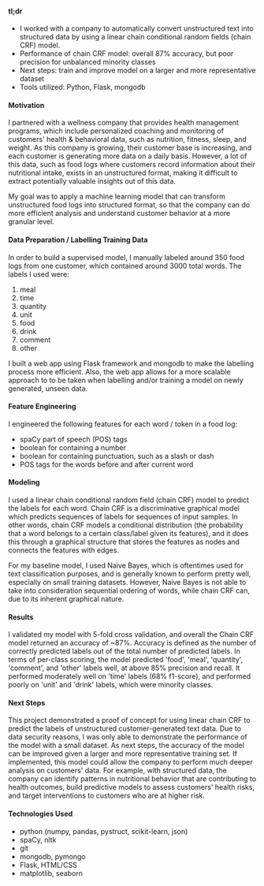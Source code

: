 #### tl;dr
* I worked with a company to automatically convert unstructured text into structured data by using a linear chain conditional random fields (chain CRF) model.
* Performance of chain CRF model: overall 87% accuracy, but poor precision for unbalanced minority classes
* Next steps: train and improve model on a larger and more representative dataset
* Tools utilized: Python, Flask, mongodb

#### Motivation
I partnered with a wellness company that provides health management programs, which include personalized coaching and monitoring of customers' health & behavioral data, such as nutrition, fitness, sleep, and weight. As this company is growing, their customer base is increasing, and each customer is generating more data on a daily basis. However, a lot of this data, such as food logs where customers record information about their nutritional intake, exists in an unstructured format, making it difficult to extract potentially valuable insights out of this data.

My goal was to apply a machine learning model that can transform unstructured food logs into structured format, so that the company can do more efficient analysis and understand customer behavior at a more granular level.

#### Data Preparation / Labelling Training Data
In order to build a supervised model, I manually labeled around 350 food logs from one customer, which contained around 3000 total words. The labels I used were:
1. meal
2. time
3. quantity
4. unit
5. food
6. drink
7. comment
8. other

I built a web app using Flask framework and mongodb to make the labelling process more efficient. Also, the web app allows for a more scalable approach to to be taken when labelling and/or training a model on newly generated, unseen data.  


#### Feature Engineering
I engineered the following features for each word / token in a food log:
* spaCy part of speech (POS) tags
* boolean for containing a number
* boolean for containing punctuation, such as a slash or dash
* POS tags for the words before and after current word

#### Modeling
I used a linear chain conditional random field (chain CRF) model to predict the labels for each word. Chain CRF is a discriminative graphical model which predicts sequences of labels for sequences of input samples. In other words, chain CRF models a conditional distribution (the probability that a word belongs to a certain class/label given its features), and it does this through a graphical structure that stores the features as nodes and connects the features with edges.


For my baseline model, I used Naive Bayes, which is oftentimes used for text classification purposes, and is generally known to perform pretty well, especially on small training datasets. However, Naive Bayes is not able to take into consideration sequential ordering of words, while chain CRF can, due to its inherent graphical nature.


#### Results
I validated my model with 5-fold cross validation, and overall the Chain CRF model returned an accuracy of ~87%. Accuracy is defined as the number of correctly predicted labels out of the total number of predicted labels. In terms of per-class scoring, the model predicted 'food', 'meal', 'quantity', 'comment', and 'other' labels well, at above 85% precision and recall. It performed moderately well on 'time' labels (68% f1-score), and performed poorly on 'unit' and 'drink' labels, which were minority classes.  


#### Next Steps
This project demonstrated a proof of concept for using linear chain CRF to predict the labels of unstructured customer-generated text data. Due to data security reasons, I was only able to demonstrate the performance of the model with a small dataset. As next steps, the accuracy of the model can be improved given a larger and more representative training set. If implemented, this model could allow the company to perform much deeper analysis on customers' data. For example, with structured data, the company can identify patterns in nutritional behavior that are contributing to health outcomes, build predictive models to assess customers' health risks, and target interventions to customers who are at higher risk.


#### Technologies Used
* python (numpy, pandas, pystruct, scikit-learn, json)
* spaCy, nltk
* git
* mongodb, pymongo
* Flask, HTML/CSS
* matplotlib, seaborn
